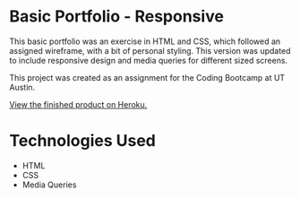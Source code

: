 # Basic Portfolio - Responsive

This basic portfolio was an exercise in HTML and CSS, which followed an assigned wireframe, with a bit of personal styling. This version was updated to include responsive design and media queries for different sized screens.

This project was created as an assignment for the Coding Bootcamp at UT Austin.

<a href="https://evil-mansion-77523.herokuapp.com/">View the finished product on Heroku.</a>

# Technologies Used

- HTML
- CSS
- Media Queries